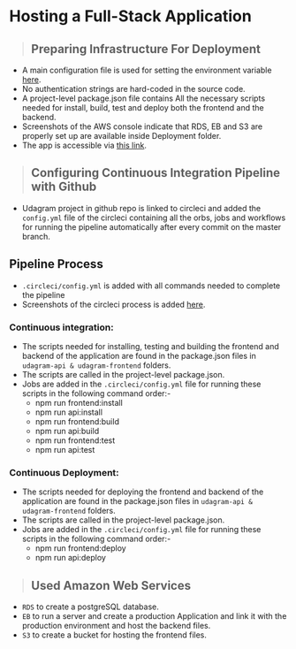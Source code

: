 # Hosting a Full-Stack Application

> ## Preparing Infrastructure For Deployment

- A main configuration file is used for setting the environment variable [here](udagram/udagram-api/src/config/config.ts).
- No authentication strings are hard-coded in the source code.
- A project-level package.json file contains All the necessary scripts needed for install, build, test and deploy both the frontend and the backend.
- Screenshots of the AWS console indicate that RDS, EB and S3 are properly set up are available inside Deployment folder.
- The app is accessible via [this link](http://udagram-1.s3-website-us-east-1.amazonaws.com).

> ## Configuring Continuous Integration Pipeline with Github
- Udagram project in github repo is linked to circleci and added the `config.yml` file of the circleci containing all the orbs, jobs and workflows for running the pipeline automatically after every commit on the master branch.


 ## Pipeline Process

- `.circleci/config.yml` is added with all commands needed to complete the pipeline
- Screenshots of the circleci process is added [here](./pipelineprocess/CircleCI).

### Continuous integration:
- The scripts needed for installing, testing and building the frontend and backend of the application are found in the package.json files in `udagram-api & udagram-frontend` folders.
- The scripts are called in the project-level package.json.
- Jobs are added in the `.circleci/config.yml` file for running these scripts in the following command order:-
  - npm run frontend:install
  - npm run api:install
  - npm run frontend:build
  - npm run api:build
  - npm run frontend:test
  - npm run api:test

### Continuous Deployment:
- The scripts needed for deploying the frontend and backend of the application are found in the package.json files in `udagram-api & udagram-frontend` folders.
- The scripts are called in the project-level package.json.
- Jobs are added in the `.circleci/config.yml` file for running these scripts in the following command order:-
  - npm run frontend:deploy
  - npm run api:deploy

> ## Used Amazon Web Services
- `RDS` to create a postgreSQL database.
- `EB` to run a server and create a production Application and link it with the production environment and host the backend files.
- `S3` to create a bucket for hosting the frontend files.